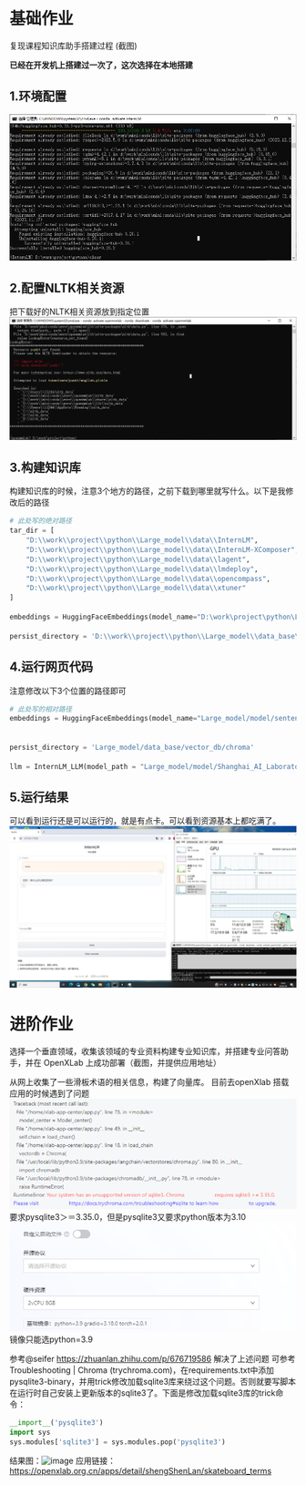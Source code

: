 # 基础作业

复现课程知识库助手搭建过程 (截图)

**已经在开发机上搭建过一次了，这次选择在本地搭建**

## 1.环境配置

![Alt text](Environmental_configuration.png)

## 2.配置NLTK相关资源

把下载好的NLTK相关资源放到指定位置
![Alt text](image.png)

## 3.构建知识库

构建知识库的时候，注意3个地方的路径，之前下载到哪里就写什么。以下是我修改后的路径

```python
# 此处写的绝对路径
tar_dir = [
    "D:\\work\\project\\python\\Large_model\\data\\InternLM",
    "D:\\work\\project\\python\\Large_model\\data\\InternLM-XComposer",
    "D:\\work\\project\\python\\Large_model\\data\\lagent",
    "D:\\work\\project\\python\\Large_model\\data\\lmdeploy",
    "D:\\work\\project\\python\\Large_model\\data\\opencompass",
    "D:\\work\\project\\python\\Large_model\\data\\xtuner"
]

embeddings = HuggingFaceEmbeddings(model_name="D:\work\project\python\Large_model\model\sentence-transformer")

persist_directory = 'D:\\work\\project\\python\\Large_model\\data_base\\vector_db\\chroma'
```

## 4.运行网页代码

注意修改以下3个位置的路径即可

```python
# 此处写的相对路径
embeddings = HuggingFaceEmbeddings(model_name="Large_model/model/sentence-transformer")


persist_directory = 'Large_model/data_base/vector_db/chroma'

llm = InternLM_LLM(model_path = "Large_model/model/Shanghai_AI_Laboratory/internlm-chat-7b")
```

## 5.运行结果

可以看到运行还是可以运行的，就是有点卡。可以看到资源基本上都吃满了。
![Alt text](results.jpg)

# 进阶作业

选择一个垂直领域，收集该领域的专业资料构建专业知识库，并搭建专业问答助手，并在 OpenXLab 上成功部署（截图，并提供应用地址）

从网上收集了一些滑板术语的相关信息，构建了向量库。
目前去openXlab 搭载应用的时候遇到了问题
![Alt text](de422f0954ca5d8c5f71c98cdc52296.png)
要求pysqlite3＞＝3.35.0，但是pysqlite3又要求python版本为3.10
![Alt text](376b23fc58731226e8abf921e7502a1.png)
镜像只能选python=3.9

参考@seifer https://zhuanlan.zhihu.com/p/676719586 解决了上述问题
可参考 Troubleshooting | Chroma (trychroma.com)，在requirements.txt中添加pysqlite3-binary，并用trick修改加载sqlite3库来绕过这个问题。否则就要写脚本在运行时自己安装上更新版本的sqlite3了。下面是修改加载sqlite3库的trick命令：

```python
__import__('pysqlite3')
import sys
sys.modules['sqlite3'] = sys.modules.pop('pysqlite3')
```
结果图：![image](https://github.com/Shengshenlan/tutorial/assets/57640594/1ff6b406-b3d6-4de2-9fc0-f58f3bd61fed)
应用链接：https://openxlab.org.cn/apps/detail/shengShenLan/skateboard_terms

